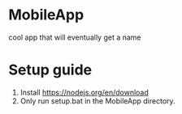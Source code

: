 # MobileApp
cool app that will eventually get a name

# Setup guide

1. Install https://nodejs.org/en/download
2. Only run setup.bat in the  MobileApp directory. 

